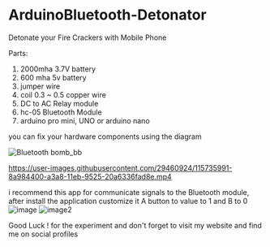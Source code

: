 # ArduinoBluetooth-Detonator
Detonate your Fire Crackers with Mobile Phone

Parts:
1. 2000mha 3.7V battery
2. 600 mha 5v battery 
3. jumper wire 
4. coil 0.3 ~ 0.5 copper wire 
5. DC to AC Relay module
6. hc-05 Bluetooth Module 
7. arduino pro mini, UNO or arduino nano 

you can fix your hardware components using the diagram

![Bluetooth bomb_bb](https://user-images.githubusercontent.com/29460924/115735785-6177b380-a3a8-11eb-8df2-a848aa2b9e7b.png)

https://user-images.githubusercontent.com/29460924/115735991-8a984400-a3a8-11eb-9525-20a6336fad8e.mp4

i recommend this app for communicate signals to the Bluetooth module, after install the application customize it A button to value to 1 and B to 0 
![image](https://user-images.githubusercontent.com/29460924/115737994-427a2100-a3aa-11eb-958a-716ee0892dd3.jpeg)
![image2](https://user-images.githubusercontent.com/29460924/115738002-43ab4e00-a3aa-11eb-9f39-33ca57ee77cc.jpeg)

Good Luck ! for the experiment and don't forget to visit my website and find me on social profiles
